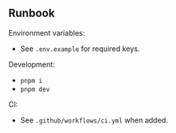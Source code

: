 ## Runbook

Environment variables:

- See `.env.example` for required keys.

Development:

- `pnpm i`
- `pnpm dev`

CI:

- See `.github/workflows/ci.yml` when added.
